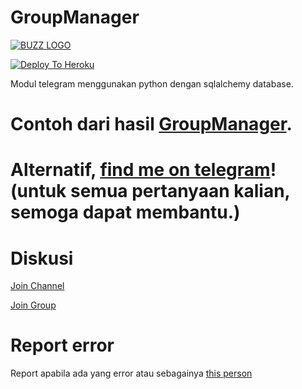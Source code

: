 # GroupManager
[![BUZZ LOGO](https://telegra.ph/file/2414586c8ed390b968ee9.jpg)](http://t.me/BuzzManagerBot)


[![Deploy To Heroku](https://www.herokucdn.com/deploy/button.svg)](https://dashboard.heroku.com/new?template=https://github.com/justteen/bgjago)

Modul telegram menggunakan python dengan sqlalchemy database.

# Contoh dari hasil [GroupManager](https://t.me/http://t.me/BuzzManagerBot).

# Alternatif, [find me on telegram](https://t.me/psycho_syridwan)! (untuk semua pertanyaan kalian, semoga dapat membantu.)

# Diskusi

[Join Channel](https://t.me/supbuz)

[Join Group](https://t.me/ossuport)

# Report error
Report apabila ada yang error atau sebagainya [this person](https://t.me/psycho_syridwan)
